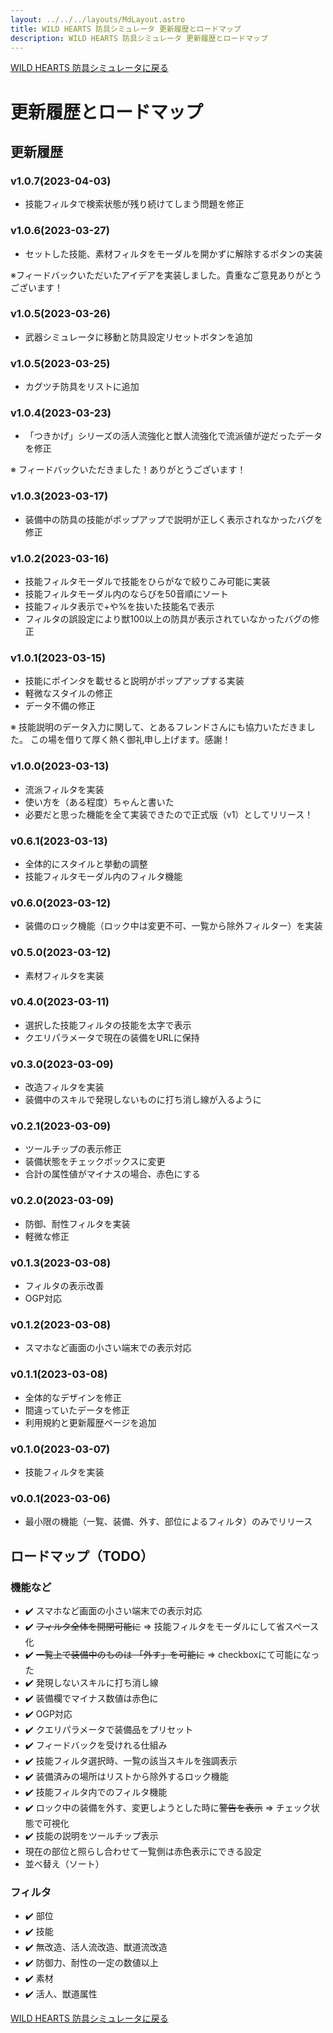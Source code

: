 ```yaml
---
layout: ../../../layouts/MdLayout.astro
title: WILD HEARTS 防具シミュレータ 更新履歴とロードマップ
description: WILD HEARTS 防具シミュレータ 更新履歴とロードマップ
---
```

[WILD HEARTS 防具シミュレータに戻る](./)

# 更新履歴とロードマップ
## 更新履歴
### v1.0.7(2023-04-03)
- 技能フィルタで検索状態が残り続けてしまう問題を修正

### v1.0.6(2023-03-27)
- セットした技能、素材フィルタをモーダルを開かずに解除するボタンの実装

※フィードバックいただいたアイデアを実装しました。貴重なご意見ありがとうございます！

### v1.0.5(2023-03-26)
- 武器シミュレータに移動と防具設定リセットボタンを追加

### v1.0.5(2023-03-25)
- カグツチ防具をリストに追加

### v1.0.4(2023-03-23)
- 「つきかげ」シリーズの活人流強化と獣人流強化で流派値が逆だったデータを修正

※ フィードバックいただきました！ありがとうございます！

### v1.0.3(2023-03-17)
- 装備中の防具の技能がポップアップで説明が正しく表示されなかったバグを修正

### v1.0.2(2023-03-16)
- 技能フィルタモーダルで技能をひらがなで絞りこみ可能に実装
- 技能フィルタモーダル内のならびを50音順にソート
- 技能フィルタ表示で+や%を抜いた技能名で表示
- フィルタの誤設定により獣100以上の防具が表示されていなかったバグの修正

### v1.0.1(2023-03-15)
- 技能にポインタを載せると説明がポップアップする実装
- 軽微なスタイルの修正
- データ不備の修正

※ 技能説明のデータ入力に関して、とあるフレンドさんにも協力いただきました。
この場を借りて厚く熱く御礼申し上げます。感謝！

### v1.0.0(2023-03-13)
- 流派フィルタを実装
- 使い方を（ある程度）ちゃんと書いた
- 必要だと思った機能を全て実装できたので正式版（v1）としてリリース！

### v0.6.1(2023-03-13)
- 全体的にスタイルと挙動の調整
- 技能フィルタモーダル内のフィルタ機能

### v0.6.0(2023-03-12)
- 装備のロック機能（ロック中は変更不可、一覧から除外フィルター）を実装

### v0.5.0(2023-03-12)
- 素材フィルタを実装

### v0.4.0(2023-03-11)
- 選択した技能フィルタの技能を太字で表示
- クエリパラメータで現在の装備をURLに保持

### v0.3.0(2023-03-09)
- 改造フィルタを実装
- 装備中のスキルで発現しないものに打ち消し線が入るように

### v0.2.1(2023-03-09)
- ツールチップの表示修正
- 装備状態をチェックボックスに変更
- 合計の属性値がマイナスの場合、赤色にする

### v0.2.0(2023-03-09)
- 防御、耐性フィルタを実装
- 軽微な修正

### v0.1.3(2023-03-08)
- フィルタの表示改善
- OGP対応

### v0.1.2(2023-03-08)
- スマホなど画面の小さい端末での表示対応

### v0.1.1(2023-03-08)
- 全体的なデザインを修正
- 間違っていたデータを修正
- 利用規約と更新履歴ページを追加

### v0.1.0(2023-03-07)
- 技能フィルタを実装

### v0.0.1(2023-03-06)
- 最小限の機能（一覧、装備、外す、部位によるフィルタ）のみでリリース

## ロードマップ（TODO）
### 機能など
- ✔️ スマホなど画面の小さい端末での表示対応
- ✔️ ~~フィルタ全体を開閉可能に~~ => 技能フィルタをモーダルにして省スペース化
- ✔️ ~~一覧上で装備中のものは 「外す」を可能に~~ => checkboxにて可能になった
- ✔️ 発現しないスキルに打ち消し線
- ✔️ 装備欄でマイナス数値は赤色に
- ✔️ OGP対応
- ✔️ クエリパラメータで装備品をプリセット
- ✔️ フィードバックを受けれる仕組み
- ✔️ 技能フィルタ選択時、一覧の該当スキルを強調表示
- ✔️ 装備済みの場所はリストから除外するロック機能
- ✔️ 技能フィルタ内でのフィルタ機能
- ✔️ ロック中の装備を外す、変更しようとした時に~~警告を表示~~ => チェック状態で可視化
- ✔️ 技能の説明をツールチップ表示
- 現在の部位と照らし合わせて一覧側は赤色表示にできる設定
- 並べ替え（ソート）

### フィルタ
- ✔️ 部位
- ✔️ 技能
- ✔️ 無改造、活人流改造、獣道流改造
- ✔️ 防御力、耐性の一定の数値以上
- ✔️ 素材
- ✔️ 活人、獣道属性

[WILD HEARTS 防具シミュレータに戻る](./)
